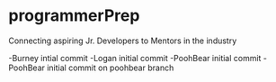 # programmerPrep
Connecting aspiring Jr. Developers to Mentors in the industry

-Burney intial commit
-Logan initial commit
-PoohBear initial commit
-PoohBear initial commit on poohbear branch